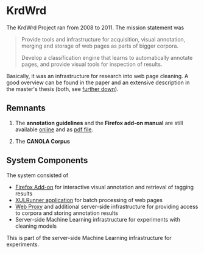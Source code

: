# KrdWrd

The KrdWrd Project ran from 2008 to 2011. The mission statement was
> Provide tools and infrastructure for acquisition, visual annotation, merging and storage of web pages as parts of bigger corpora.
>
> Develop a classification engine that learns to automatically annotate pages, and provide visual tools for inspection of results.

Basically, it was an infrastructure for research into web page cleaning. A good
overview can be found in the paper and an extensive description in the master's thesis (both, see [further down](#cite-work)).

## Remnants

1. The **annotation guidelines** and the **Firefox add-on manual** are still
available [online](https://krdwrd.github.io/manual) and as [pdf
file](https://github.com/krdwrd/manual/releases/download/20100831/manual.pdf).

2. The **CANOLA Corpus**


## System Components

The system consisted of
- [Firefox Add-on](https://github.com/krdwrd/krdwrd.github.io/wiki/AddOn) for
  interactive visual annotation and retrieval of tagging results
- [XULRunner
  application](https://github.com/krdwrd/krdwrd.github.io/wiki/XulRunner) for
  batch processing of web pages
- [Web Proxy](https://github.com/krdwrd/krdwrd.github.io/wiki/WebProxy) and
  additional server-side infrastructure for providing access to corpora and
  storing annotation results
- Server-side Machine Learning infrastructure for experiments with cleaning models


This is part of the server-side Machine Learning infrastructure for experiments.
